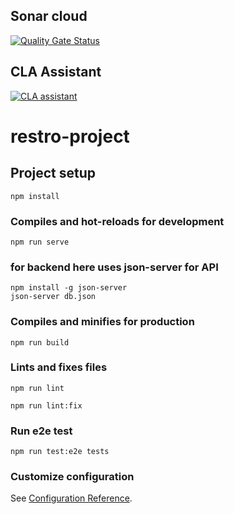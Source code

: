 ## Sonar cloud
[![Quality Gate Status](https://sonarcloud.io/api/project_badges/measure?project=nabim777_practice_vue&metric=alert_status)](https://sonarcloud.io/summary/new_code?id=nabim777_practice_vue)

## CLA Assistant
[![CLA assistant](https://cla-assistant.io/readme/badge/nabim777/practice_vue)](https://cla-assistant.io/nabim777/practice_vue)


# restro-project

## Project setup
```
npm install
```

### Compiles and hot-reloads for development
```
npm run serve
```

### for backend here uses json-server for API
```
npm install -g json-server
json-server db.json
```

### Compiles and minifies for production
```
npm run build
```

### Lints and fixes files
```
npm run lint
```

```
npm run lint:fix
```

### Run e2e test
```
npm run test:e2e tests
```

### Customize configuration
See [Configuration Reference](https://cli.vuejs.org/config/).
